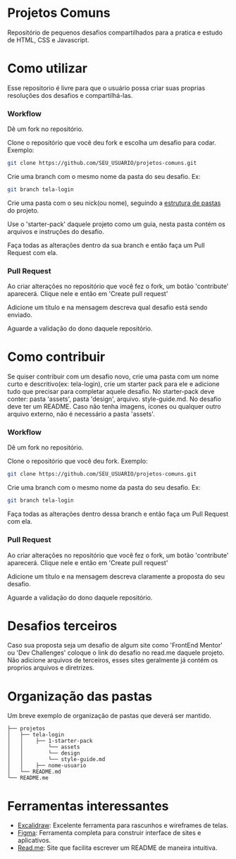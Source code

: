 # Projetos Comuns
Repositório de pequenos desafios compartilhados para a pratica e estudo de HTML, CSS e Javascript. 


# Como utilizar
Esse repositorio é livre para que o usuário possa criar suas proprias resoluções dos desafios e compartilhá-las.


### Workflow
Dê um fork no repositório.

Clone o repositório que você deu fork e escolha um desafio para codar.
Exemplo:
```bash
git clone https://github.com/SEU_USUARIO/projetos-comuns.git
```

Crie uma branch com o mesmo nome da pasta do seu desafio. Ex:
```bash
git branch tela-login
```

Crie uma pasta com o seu nick(ou nome), seguindo a [estrutura de pastas](#organização-das-pastas) do projeto.

Use o 'starter-pack' daquele projeto como um guia, nesta pasta contém os arquivos e instruções do desafio.

Faça todas as alterações dentro da sua branch e então faça um Pull Request com ela.


### Pull Request
Ao criar alterações no repositório que você fez o fork, um botão 'contribute' aparecerá. Clique nele e então em 'Create pull request'

Adicione um título e na mensagem descreva qual desafio está sendo enviado.

Aguarde a validação do dono daquele repositório.


# Como contribuir
Se quiser contribuir com um desafio novo, crie uma pasta com um nome curto e descritivo(ex: tela-login), crie um starter pack para ele e adicione tudo que precisar para completar aquele desafio. No starter-pack deve conter: pasta 'assets', pasta 'design', arquivo. style-guide.md. No desafio deve ter um README.
Caso não tenha imagens, ícones ou qualquer outro arquivo externo, não é necessário a pasta 'assets'.


### Workflow
Dê um fork no repositório.

Clone o repositório que você deu fork. Exemplo:
```bash
git clone https://github.com/SEU_USUARIO/projetos-comuns.git
```

Crie uma branch com o mesmo nome da pasta do seu desafio. Ex:
```bash
git branch tela-login
```
Faça todas as alterações dentro dessa branch e então faça um Pull Request com ela.

### Pull Request
Ao criar alterações no repositório que você fez o fork, um botão 'contribute' aparecerá. Clique nele e então em 'Create pull request'

Adicione um título e na mensagem descreva claramente a proposta do seu desafio.

Aguarde a validação do dono daquele repositório.


# Desafios terceiros
Caso sua proposta seja um desafio de algum site como 'FrontEnd Mentor' ou 'Dev Challenges' coloque o link do desafio no read.me daquele projeto. Não adicione arquivos de terceiros, esses sites geralmente já contém os proprios arquivos e diretrizes.


# Organização das pastas
Um breve exemplo de organização de pastas que deverá ser mantido.
```
├── projetos
│   ├── tela-login
│   │    ├── 1-starter-pack
│   │        └── assets
│   │        └── design
│   │        └── style-guide.md
│   │    ├── nome-usuario    
│   └── README.md
└── README.me
```

# Ferramentas interessantes
- [Excalidraw](https://excalidraw.com/): Excelente ferramenta para rascunhos e wireframes de telas.
- [Figma](https://www.figma.com/): Ferramenta completa para construir interface de sites e aplicativos.
- [Read.me](https://readme.so/pt): Site que facilita escrever um README de maneira intuitiva.
